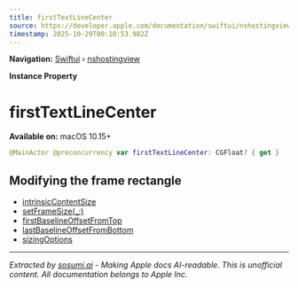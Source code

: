 ```yaml
---
title: firstTextLineCenter
source: https://developer.apple.com/documentation/swiftui/nshostingview/firsttextlinecenter
timestamp: 2025-10-29T00:10:53.982Z
---
```


**Navigation:** [Swiftui](/documentation/swiftui) › [nshostingview](/documentation/swiftui/nshostingview)

**Instance Property**

# firstTextLineCenter

**Available on:** macOS 10.15+

```swift
@MainActor @preconcurrency var firstTextLineCenter: CGFloat? { get }
```

## Modifying the frame rectangle

- [intrinsicContentSize](/documentation/swiftui/nshostingview/intrinsiccontentsize)
- [setFrameSize(_:)](/documentation/swiftui/nshostingview/setframesize(_:))
- [firstBaselineOffsetFromTop](/documentation/swiftui/nshostingview/firstbaselineoffsetfromtop)
- [lastBaselineOffsetFromBottom](/documentation/swiftui/nshostingview/lastbaselineoffsetfrombottom)
- [sizingOptions](/documentation/swiftui/nshostingview/sizingoptions)

---

*Extracted by [sosumi.ai](https://sosumi.ai) - Making Apple docs AI-readable.*
*This is unofficial content. All documentation belongs to Apple Inc.*
